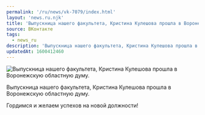 ```yaml
---
permalink: '/ru/news/vk-7079/index.html'
layout: 'news.ru.njk'
title: 'Выпускница нашего факультета, Кристина Кулешова прошла в Воронежскую областную думу.'
source: ВКонтакте
tags:
  - news_ru
description: 'Выпускница нашего факультета, Кристина Кулешова прошла в Воронежскую областную думу.'
updatedAt: 1600412460
---
```

![Выпускница нашего факультета, Кристина Кулешова прошла в Воронежскую областную думу.](https://sun9-12.userapi.com/impg/sCQj-OzHxbcmjRFbS_n3PrsMHxQirZ1vUy0CZg/St3mQmuUXnU.jpg?size=774x1080&quality=96&proxy=1&sign=10359fe7748b7061630f3cbf22313c45&c_uniq_tag=ee1J9Bqj7EQeHMobqZToAoTWbWsdDUoc-I1q8gXUNkQ&type=album)

Выпускница нашего факультета, Кристина Кулешова прошла в Воронежскую областную думу.

Гордимся и желаем успехов на новой должности!
